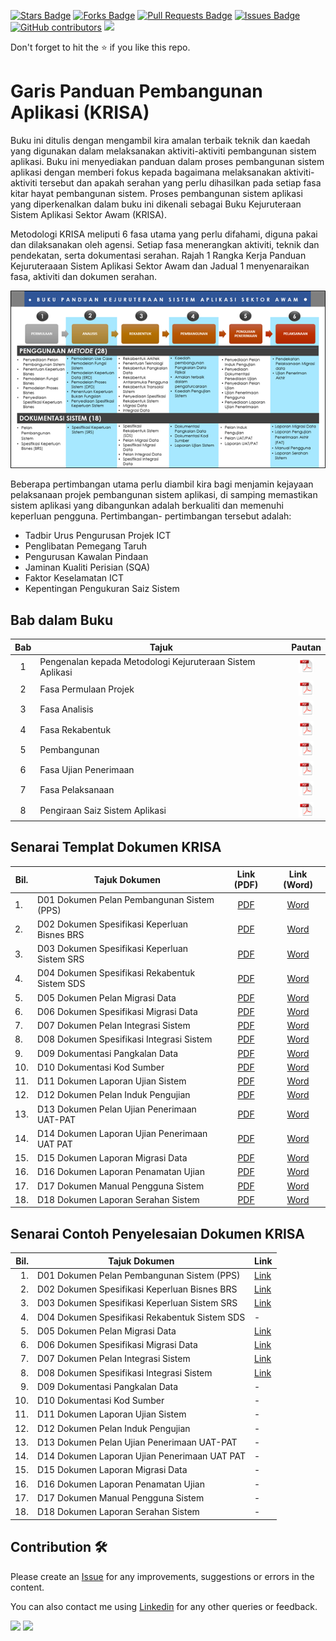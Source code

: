 <a href="https://github.com/drshahizan/software-engineering/stargazers"><img src="https://img.shields.io/github/stars/drshahizan/software-engineering" alt="Stars Badge"/></a>
<a href="https://github.com/drshahizan/software-engineering/network/members"><img src="https://img.shields.io/github/forks/drshahizan/software-engineering" alt="Forks Badge"/></a>
<a href="https://github.com/drshahizan/software-engineering/pulls"><img src="https://img.shields.io/github/issues-pr/drshahizan/software-engineering" alt="Pull Requests Badge"/></a>
<a href="https://github.com/drshahizan/software-engineering"><img src="https://img.shields.io/github/issues/drshahizan/software-engineering" alt="Issues Badge"/></a>
<a href="https://github.com/drshahizan/software-engineering/graphs/contributors"><img alt="GitHub contributors" src="https://img.shields.io/github/contributors/drshahizan/software-engineering?color=2b9348"></a>
![](https://visitor-badge.glitch.me/badge?page_id=drshahizan/software-engineering)

Don't forget to hit the :star: if you like this repo.

# Garis Panduan Pembangunan Aplikasi (KRISA)
Buku ini ditulis dengan mengambil kira amalan terbaik teknik dan kaedah yang digunakan dalam melaksanakan aktiviti-aktiviti pembangunan sistem aplikasi. Buku ini menyediakan panduan dalam proses pembangunan sistem aplikasi dengan memberi fokus kepada bagaimana melaksanakan aktiviti-aktiviti tersebut dan apakah serahan yang perlu dihasilkan pada setiap fasa kitar hayat pembangunan sistem. Proses pembangunan sistem aplikasi yang diperkenalkan dalam buku ini dikenali sebagai Buku Kejuruteraan Sistem Aplikasi Sektor Awam (KRISA).

Metodologi KRISA meliputi 6 fasa utama yang perlu difahami, diguna pakai dan dilaksanakan oleh agensi. Setiap fasa menerangkan aktiviti, teknik dan pendekatan, serta dokumentasi serahan. Rajah 1 Rangka Kerja Panduan Kejuruteraaan Sistem Aplikasi Sektor Awam dan Jadual 1 menyenaraikan fasa, aktiviti dan dokumen serahan.

![Rajah 1: Rangka Kerja Panduan Kejuruteraaan Sistem Aplikasi Sektor Awam](krisa/rajah.png)

Beberapa pertimbangan utama perlu diambil kira bagi menjamin kejayaan pelaksanaan projek pembangunan sistem aplikasi, di samping memastikan sistem aplikasi yang dibangunkan adalah berkualiti dan memenuhi keperluan pengguna. Pertimbangan- pertimbangan tersebut adalah:

- Tadbir Urus Pengurusan Projek ICT
- Penglibatan Pemegang Taruh
- Pengurusan Kawalan Pindaan
- Jaminan Kualiti Perisian (SQA)
- Faktor Keselamatan ICT
- Kepentingan Pengukuran Saiz Sistem

## Bab dalam Buku
| Bab | Tajuk | Pautan |
|:----:|----------------------------|:------:|
| 1 | Pengenalan kepada Metodologi Kejuruteraan Sistem Aplikasi |<a href="krisa/bab1.pdf"><img src="../images/pdf.svg" width="24px" height="24px" ></a>|
| 2 | Fasa Permulaan Projek |<a href="krisa/bab2.pdf"><img src="../images/pdf.svg" width="24px" height="24px" ></a>|
| 3 | Fasa Analisis |<a href="krisa/bab3.pdf"><img src="../images/pdf.svg" width="24px" height="24px" ></a>|
| 4 | Fasa Rekabentuk |<a href="krisa/bab4.pdf"><img src="../images/pdf.svg" width="24px" height="24px" ></a>|
| 5 | Pembangunan |<a href="krisa/bab5.pdf"><img src="../images/pdf.svg" width="24px" height="24px" ></a>|
| 6 | Fasa Ujian Penerimaan |<a href="krisa/bab6.pdf"><img src="../images/pdf.svg" width="24px" height="24px" ></a>|
| 7 | Fasa Pelaksanaan |<a href="krisa/bab7.pdf"><img src="../images/pdf.svg" width="24px" height="24px" ></a>|
| 8 | Pengiraan Saiz Sistem Aplikasi |<a href="krisa/bab8.pdf"><img src="../images/pdf.svg" width="24px" height="24px" ></a>|

## Senarai Templat Dokumen KRISA

| Bil. | Tajuk Dokumen | Link (PDF) | Link (Word) |
|------|------------------------------|:-------------------------:|:-------------------------:|
| 1.   | D01 Dokumen Pelan Pembangunan Sistem (PPS) | [PDF](/images/pdfdocument/template_pembangunan_sistem/D01_DOKUMEN_PELAN_PEMBANGUNAN_SISTEM_PPS.pdf) | [Word](/images/BC_KRISA_FasaRekabentuk/day3/D01_DOKUMEN_PELAN_PEMBANGUNAN_SISTEM_PPS.docx) |
| 2.   | D02 Dokumen Spesifikasi Keperluan Bisnes BRS | [PDF](/images/pdfdocument/template_pembangunan_sistem/D02_DOKUMEN_SPESIFIKASI_KEPERLUAN_BISNES_BRS.pdf) | [Word](/images/BC_KRISA_FasaRekabentuk/day3/D02_DOKUMEN_SPESIFIKASI_KEPERLUAN_BISNES_BRS.docx) |
| 3.   | D03 Dokumen Spesifikasi Keperluan Sistem SRS | [PDF](/images/pdfdocument/template_pembangunan_sistem/D03_DOKUMEN_SPESIFIKASI_KEPERLUAN_SISTEM_SRS.pdf) | [Word](/images/BC_KRISA_FasaRekabentuk/day3/D03_DOKUMEN_SPESIFIKASI_KEPERLUAN_SISTEM_SRS.docx) |
| 4.   | D04 Dokumen Spesifikasi Rekabentuk Sistem SDS | [PDF](/images/pdfdocument/template_pembangunan_sistem/D04_DOKUMEN_SPESIFIKASI_REKABENTUK_SISTEM_SDS.pdf) | [Word](/images/BC_KRISA_FasaRekabentuk/day3/D04_DOKUMEN_SPESIFIKASI_REKABENTUK_SISTEM_SDS.docx) |
| 5.   | D05 Dokumen Pelan Migrasi Data | [PDF](/images/pdfdocument/template_pembangunan_sistem/D05_DOKUMEN_PELAN_MIGRASI_DATA.pdf) | [Word](/images/BC_KRISA_FasaRekabentuk/day3/D05_DOKUMEN_PELAN_MIGRASI_DATA.docx) |
| 6.   | D06 Dokumen Spesifikasi Migrasi Data | [PDF](/images/pdfdocument/template_pembangunan_sistem/D06_DOKUMEN_SPESIFIKASI_MIGRASI_DATA.pdf) | [Word](/images/BC_KRISA_FasaRekabentuk/day3/D06_DOKUMEN_SPESIFIKASI_MIGRASI_DATA.docx) |
| 7.   | D07 Dokumen Pelan Integrasi Sistem           | [PDF](/images/pdfdocument/template_pembangunan_sistem/D07_DOKUMEN_PELAN_INTEGRASI_SISTEM.pdf) | [Word](/images/BC_KRISA_FasaRekabentuk/day3/D07_DOKUMEN_PELAN_INTEGRASI_SISTEM.docx) |
| 8.   | D08 Dokumen Spesifikasi Integrasi Sistem      | [PDF](/images/pdfdocument/template_pembangunan_sistem/D08_DOKUMEN_SPESIFIKASI_INTEGRASI_SISTEM.pdf) | [Word](/images/BC_KRISA_FasaRekabentuk/day3/D08_DOKUMEN_SPESIFIKASI_INTEGRASI_SISTEM.docx) |
| 9.   | D09 Dokumentasi Pangkalan Data               | [PDF](/images/pdfdocument/template_pembangunan_sistem/D09_DOKUMENTASI_PANGKALAN_DATA.pdf) | [Word](/images/BC_KRISA_FasaRekabentuk/day3/D09_DOKUMENTASI_PANGKALAN_DATA.docx) |
| 10.  | D10 Dokumentasi Kod Sumber                    | [PDF](/images/pdfdocument/template_pembangunan_sistem/D10_DOKUMENTASI_KOD_SUMBER.pdf) | [Word](/images/BC_KRISA_FasaRekabentuk/day3/D10_DOKUMENTASI_KOD_SUMBER.docx) |
| 11.  | D11 Dokumen Laporan Ujian Sistem              | [PDF](/images/pdfdocument/template_pembangunan_sistem/D11_DOKUMEN_LAPORAN_UJIAN_SISTEM.pdf) | [Word](/images/BC_KRISA_FasaRekabentuk/day3/D11_DOKUMEN_LAPORAN_UJIAN_SISTEM.docx) |
| 12.  | D12 Dokumen Pelan Induk Pengujian | [PDF](/images/pdfdocument/template_pembangunan_sistem/D12_DOKUMEN_PELAN_INDUK_PENGUJIAN.pdf) | [Word](/images/BC_KRISA_FasaRekabentuk/day3/D12_DOKUMEN_PELAN_INDUK_PENGUJIAN.docx) |
| 13.  | D13 Dokumen Pelan Ujian Penerimaan UAT-PAT | [PDF](/images/pdfdocument/template_pembangunan_sistem/D13_DOKUMEN_PELAN_UJIAN_PENERIMAAN_UAT-PAT.pdf) | [Word](/images/BC_KRISA_FasaRekabentuk/day3/D13_DOKUMEN_PELAN_UJIAN_PENERIMAAN_UAT-PAT.docx) |
| 14.  | D14 Dokumen Laporan Ujian Penerimaan UAT PAT  | [PDF](/images/pdfdocument/template_pembangunan_sistem/D14_DOKUMEN_LAPORAN_UJIAN_PENERIMAAN_UAT_PAT.pdf) | [Word](/images/BC_KRISA_FasaRekabentuk/day3/D14_DOKUMEN_LAPORAN_UJIAN_PENERIMAAN_UAT_PAT.docx) |
| 15.  | D15 Dokumen Laporan Migrasi Data | [PDF](/images/pdfdocument/template_pembangunan_sistem/D15_DOKUMEN_LAPORAN_MIGRASI_DATA.pdf) | [Word](/images/BC_KRISA_FasaRekabentuk/day3/D15_DOKUMEN_LAPORAN_MIGRASI_DATA.docx)                                                 |
| 16.  | D16 Dokumen Laporan Penamatan Ujian | [PDF](/images/pdfdocument/template_pembangunan_sistem/D16_DOKUMEN_LAPORAN_PENAMATAN_UJIAN.pdf) | [Word](/images/BC_KRISA_FasaRekabentuk/day3/D16_DOKUMEN_LAPORAN_PENAMATAN_UJIAN.docx) |
| 17.  | D17 Dokumen Manual Pengguna Sistem | [PDF](/images/pdfdocument/template_pembangunan_sistem/D17_DOKUMEN_MANUAL_PENGGUNA_SISTEM.pdf) | [Word](/images/BC_KRISA_FasaRekabentuk/day3/D17_DOKUMEN_MANUAL_PENGGUNA_SISTEM.docx) |
| 18.  | D18 Dokumen Laporan Serahan Sistem | [PDF](/images/pdfdocument/template_pembangunan_sistem/D18_DOKUMEN_LAPORAN_SERAHAN_SISTEM.pdf) | [Word](/images/BC_KRISA_FasaRekabentuk/day3/D18_DOKUMEN_LAPORAN_SERAHAN_SISTEM.docx) |


## Senarai Contoh Penyelesaian Dokumen KRISA

| Bil. | Tajuk Dokumen                               | Link                                  |
|-----:|--------------------------------------------|---------------------------------------|
|  1.  | D01 Dokumen Pelan Pembangunan Sistem (PPS)  | [Link](/images/pdfdocument/krisa/ContohPenyelesaian/D01-PELAN_PEMBANGUNAN_SISTEM.pdf) |
|  2.  | D02 Dokumen Spesifikasi Keperluan Bisnes BRS| [Link](/images/pdfdocument/krisa/ContohPenyelesaian/D02-SPESIFIKASI_KEPERLUAN_BISNES.pdf) |
|  3.  | D03 Dokumen Spesifikasi Keperluan Sistem SRS | [Link](/images/pdfdocument/krisa/ContohPenyelesaian/D03-SPESIFIKASI_KEPERLUAN_SISTEM.pdf) |
|  4.  | D04 Dokumen Spesifikasi Rekabentuk Sistem SDS| -                                     |
|  5.  | D05 Dokumen Pelan Migrasi Data              | [Link](/images/pdfdocument/krisa/ContohPenyelesaian/D05_DOKUMEN_PELAN_MIGRASI_DATA.pdf) |
|  6.  | D06 Dokumen Spesifikasi Migrasi Data         | [Link](/images/pdfdocument/krisa/ContohPenyelesaian/D06_DOKUMEN_SPESIFIKASI_MIGRASI_DATA.pdf) |
|  7.  | D07 Dokumen Pelan Integrasi Sistem           | [Link](/images/pdfdocument/krisa/ContohPenyelesaian/D07_DOKUMEN_PELAN_INTEGRASI_SISTEM.pdf) |
|  8.  | D08 Dokumen Spesifikasi Integrasi Sistem     | [Link](/images/pdfdocument/krisa/ContohPenyelesaian/D08_DOKUMEN_SPESIFIKASI_INTEGRASI_SISTEM.pdf) |
|  9.  | D09 Dokumentasi Pangkalan Data               | -                                     |
| 10.  | D10 Dokumentasi Kod Sumber                   | -                                     |
| 11.  | D11 Dokumen Laporan Ujian Sistem             | -                                     |
| 12.  | D12 Dokumen Pelan Induk Pengujian            | -                                     |
| 13.  | D13 Dokumen Pelan Ujian Penerimaan UAT-PAT   | -                                     |
| 14.  | D14 Dokumen Laporan Ujian Penerimaan UAT PAT | -                                     |
| 15.  | D15 Dokumen Laporan Migrasi Data             | -                                     |
| 16.  | D16 Dokumen Laporan Penamatan Ujian          | -                                     |
| 17.  | D17 Dokumen Manual Pengguna Sistem           | -                                     |
| 18.  | D18 Dokumen Laporan Serahan Sistem           | -                                     |


## Contribution 🛠️
Please create an [Issue](https://github.com/drshahizan/software-engineering/issues) for any improvements, suggestions or errors in the content.

You can also contact me using [Linkedin](https://www.linkedin.com/in/drshahizan/) for any other queries or feedback.

![](https://komarev.com/ghpvc/?username=drshahizan&label=Views&color=0e75b6&style=flat)
![](https://hit.yhype.me/github/profile?user_id=81284918)
